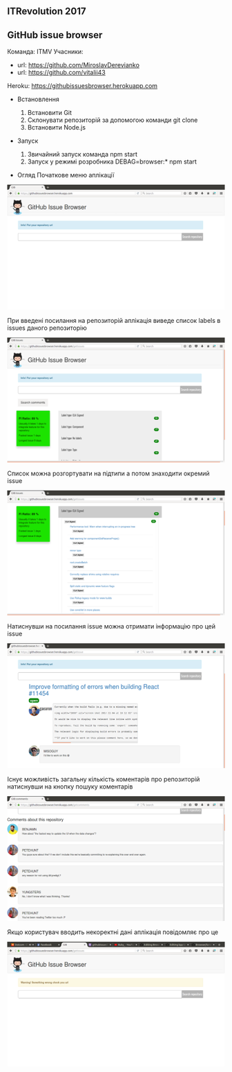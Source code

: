 ## ITRevolution 2017
## GitHub issue browser

Команда: ITMV
Учасники:
  - url: https://github.com/MiroslavDerevianko
  - url: https://github.com/vitalii43

Heroku: https://githubissuesbrowser.herokuapp.com


-  Встановлення 
   1. Встановити Git 
   2. Склонувати репозиторій за допомогою команди git clone 
   3. Встановити Node.js
   
-  Запуск
   1. Звичайний запуск команда npm start
   2. Запуск у режимі розробника DEBAG=browser:* npm start

- Огляд
   Початкове меню аплікації
   
![alt text](https://github.com/ITMV-VNTU/Browser/blob/master/Screenshoots/Screenshot_1.png)
   
   При введені посилання на репозиторій аплікація виведе список labels  в issues даного репозиторію
 
![alt text](https://github.com/ITMV-VNTU/Browser/blob/master/Screenshoots/Screenshot_2.png)

   Список можна розгортувати на підтипи а потом знаходити окремий issue
   
![alt text](https://github.com/ITMV-VNTU/Browser/blob/master/Screenshoots/Screenshot_3.png)

   Натиснувши на посилання issue можна отримати інформацію про цей issue
   
![alt text](https://github.com/ITMV-VNTU/Browser/blob/master/Screenshoots/Screenshot_4.png)
  
   Існує можливість загальну кількість коментарів про репозиторій натиснувши на кнопку пошуку коментарів
   
![alt text](https://github.com/ITMV-VNTU/Browser/blob/master/Screenshoots/Screenshot_5.png)

   Якщо користувач вводить некоректні дані аплікація повідомляє про це
   
![alt text](https://github.com/ITMV-VNTU/Browser/blob/master/Screenshoots/Screenshot_6.png)
